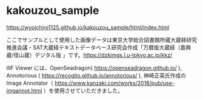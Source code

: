 # kakouzou_sample

https://wyoichiro1125.github.io/kakouzou_sample/html/index.html 

ここでサンプルとして使用した画像データは東京大学総合図書館所蔵大蔵経研究推進会議・SAT大蔵経テキストデータベース研究会作成「万暦版大蔵経（嘉興蔵/径山蔵）デジタル版
」です。https://dzkimgs.l.u-tokyo.ac.jp/kkz/

IIIF Viewer には、OpenSeadragon( https://openseadragon.github.io/ ), Annotorious ( https://recogito.github.io/annotorious/ ), 神崎正英氏作成の Image Annotator（ https://www.kanzaki.com/works/2018/pub/use-imgannot.html ）を使用させていただきました。
